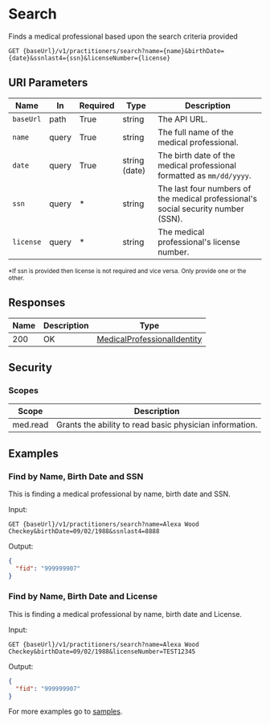 # Search

Finds a medical professional based upon the search criteria provided
 
```HTTP 
GET {baseUrl}/v1/practitioners/search?name={name}&birthDate={date}&ssnlast4={ssn}&licenseNumber={license}
```

## URI Parameters

| Name | In | Required | Type | Description |
| ---- | -- | -------- | ---- | ----------- |
| `baseUrl` | path | True | string| The API URL. |
| `name` | query | True | string | The full name of the medical professional.  |
| `date` | query | True | string (date) | The birth date of the medical professional formatted as `mm/dd/yyyy`. |
| `ssn` | query | * | string | The last four numbers of the medical professional's social security number (SSN). |
|`license`| query | * | string| The medical professional's license number. |

<sub>*If ssn is provided then license is not required and vice versa. Only provide one or the other. </sub>

## Responses

| Name | Description     | Type  |
| ---- | --------------- | ----- |
| 200  | OK              | [MedicalProfessionalIdentity](definition-medicalprofessionalidentity.md)  |

## Security

### Scopes

| Scope | Description |
| - | - |
| med.read | Grants the ability to read basic physician information. |

## Examples

### Find by Name, Birth Date and SSN
This is finding a medical professional by name, birth date and SSN. 

Input:

```HTTP
GET {baseUrl}/v1/practitioners/search?name=Alexa Wood Checkey&birthDate=09/02/1988&ssnlast4=8888
```

Output:
 
```json
{ 
  "fid": "999999907" 
} 
```

### Find by Name, Birth Date and License
This is finding a medical professional by name, birth date and License. 

Input:

```HTTP
GET {baseUrl}/v1/practitioners/search?name=Alexa Wood Checkey&birthDate=09/02/1988&licenseNumber=TEST12345
```

Output:
 
```json
{ 
  "fid": "999999907" 
} 
```

For more examples go to [samples](/Samples/).
